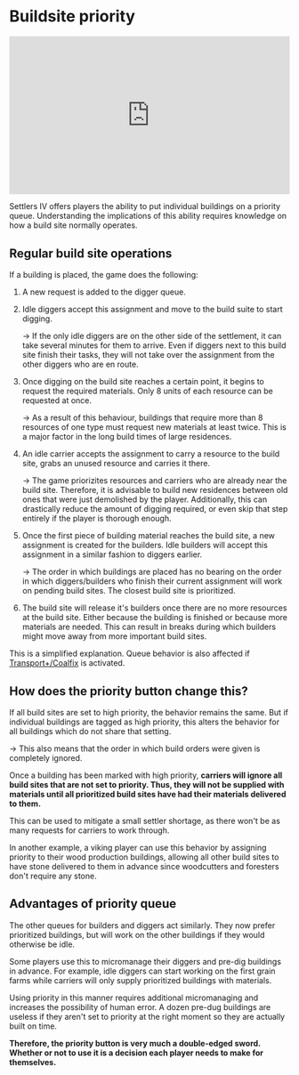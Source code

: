 # Buildsite priority

<iframe style="width: 100%;aspect-ratio:16/9;" src="https://www.youtube.com/embed/Gt26_eF8EB8" frameborder="0" allowfullscreen></iframe>

Settlers IV offers players the ability to put individual buildings on a priority queue. Understanding the implications of this ability requires knowledge on how a build site normally operates.

## Regular build site operations

If a building is placed, the game does the following:

1. A new request is added to the digger queue.
2. Idle diggers accept this assignment and move to the build suite to start digging.

   \-> If the only idle diggers are on the other side of the settlement, it can take several minutes for them to arrive. Even if diggers next to this build site finish their tasks, they will not take over the assignment from the other diggers who are en route.
3. Once digging on the build site reaches a certain point, it begins to request the required materials. Only 8 units of each resource can be requested at once.

   \-> As a result of this behaviour, buildings that require more than 8 resources of one type must request new materials at least twice. This is a major factor in the long build times of large residences.
4. An idle carrier accepts the assignment to carry a resource to the build site, grabs an unused resource and carries it there.

   \-> The game priorizites resources and carriers who are already near the build site. Therefore, it is advisable to build new residences between old ones that were just demolished by the player. Additionally, this can drastically reduce the amount of digging required, or even skip that step entirely if the player is thorough enough.
5. Once the first piece of building material reaches the build site, a new assignment is created for the builders. Idle builders will accept this assignment in a similar fashion to diggers earlier.

   \-> The order in which buildings are placed has no bearing on the order in which diggers/builders who finish their current assignment will work on pending build sites. The closest build site is prioritized.
6. The build site will release it's builders once there are no more resources at the build site. Either because the building is finished or because more materials are needed. This can result in breaks during which builders might move away from more important build sites.

This is a simplified explanation. Queue behavior is also affected if [Transport+/Coalfix](../multiplayer/transport+-kohlebug-fix.md) is activated.&#x20;

## How does the priority button change this?

If all build sites are set to high priority, the behavior remains the same. But if individual buildings are tagged as high priority, this alters the behavior for all buildings which do not share that setting.

\-> This also means that the order in which build orders were given is completely ignored.

Once a building has been marked with high priority, **carriers will ignore all build sites that are not set to priority. Thus, they will not be supplied with materials until all prioritized build sites have had their materials delivered to them.** 

This can be used to mitigate a small settler shortage, as there won't be as many requests for carriers to work through.&#x20;

In another example, a viking player can use this behavior by assigning priority to their wood production buildings, allowing all other build sites to have stone delivered to them in advance since woodcutters and foresters don't require any stone.&#x20;

## Advantages of priority queue

The other queues for builders and diggers act similarly. They now prefer prioritized buildings, but will work on the other buildings if they would otherwise be idle.

Some players use this to micromanage their diggers and pre-dig buildings in advance. For example, idle diggers can start working on the first grain farms while carriers will only supply prioritized buildings with materials.&#x20;

Using priority in this manner requires additional micromanaging and increases the possibility of human error. A dozen pre-dug buildings are useless if they aren't set to priority at the right moment so they are actually built on time.&#x20;

**Therefore, the priority button is very much a double-edged sword. Whether or not to use it is a decision each player needs to make for themselves.**&#x20;
